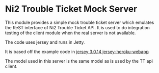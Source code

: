 # Ni2 Trouble Ticket Mock Server

This module provides a simple mock trouble ticket server which emulates the ReST interface of Ni2 Trouble Ticket API.
It is used to do integration testing of the client module when the real server is not available. 

The code uses jersey and runs in Jetty. 

It is based off the example code in [jersey 3.0.14 jersey-heroku-webapp](https://github.com/eclipse-ee4j/jersey/blob/3.0.14/archetypes/jersey-heroku-webapp/src/main/resources/archetype-resources/pom.xml)

The model used in this server is the same model as is used by the TT api client.

